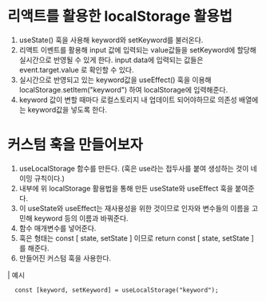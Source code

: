 # 리액트를 활용한 localStorage 활용법

1. useState() 훅을 사용해 keyword와 setKeyword를 불러온다.
2. 리액트 이벤트를 활용해 input 값에 입력되는 value값들을 setKeyword에 할당해 실시간으로 반영될 수 있게 한다. input data에 입력되는 값들은 event.target.value 로 확인할 수 있다.
3. 실시간으로 반영되고 있는 keyword값을 useEffect() 훅을 이용해 localStorage.setItem("keyword") 하여 localStorage에 입력해준다.
4. keyword 값이 변할 때마다 로컬스토리지 내 업데이트 되어야하므로 의존성 배열에는 keyword값을 넣도록 한다.

# 커스텀 훅을 만들어보자

1. useLocalStorage 함수를 만든다. (훅은 use라는 접두사를 붙여 생성하는 것이 네이밍 규칙이다.)
2. 내부에 위 localStorage 활용법을 통해 만든 useState와 useEffect 훅을 붙여준다.
3. 이 useState와 useEffect는 재사용성을 위한 것이므로 인자와 변수들의 이름을 고민해 keyword 등의 이름과 바꿔준다.
4. 함수 매개변수를 넣어준다.
5. 훅은 형태는 const [ state, setState ] 이므로 return const [ state, setState ] 를 해준다.
6. 만들어진 커스텀 훅을 사용한다.

| 예시

```JS
  const [keyword, setKeyword] = useLocalStorage("keyword");
```
